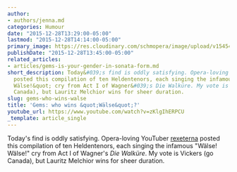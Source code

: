```yaml
---
author:
- authors/jenna.md
categories: Humour
date: "2015-12-28T13:29:00-05:00"
lastmod: "2015-12-28T14:14:00-05:00"
primary_image: https://res.cloudinary.com/schmopera/image/upload/v1545409169/media/webhook-uploads/1451327264917/2015-12-28---Walse.jpg.jpg
publishDate: "2015-12-28T13:45:00-05:00"
related_articles:
- articles/gems-is-your-gender-in-sonata-form.md
short_description: Today&#039;s find is oddly satisfying. Opera-loving YouTuber rexeterna
  posted this compilation of ten Heldentenors, each singing the infamous &quot;Wälse!
  Wälse!&quot; cry from Act I of Wagner&#039;s Die Walküre. My vote is Vickers (go
  Canada), but Lauritz Melchior wins for sheer duration.
slug: gems-who-wins-walse
title: 'Gems: who wins &quot;Wälse&quot;?'
youtube_url: https://www.youtube.com/watch?v=zKlgIhERPCU
_template: article_single
---
```


Today's find is oddly satisfying. Opera-loving YouTuber [rexeterna](https://www.youtube.com/channel/UCt04RwUMa6KP7pjiQLLFQ-w) posted this compilation of ten Heldentenors, each singing the infamous "Wälse! Wälse!" cry from Act I of Wagner's *Die Walküre*. My vote is Vickers (go Canada), but Lauritz Melchior wins for sheer duration.
